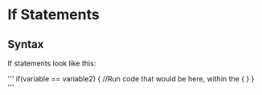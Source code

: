 # If Statements

## Syntax

If statements look like this:

'''
if(variable == variable2)
{
	//Run code that would be here, within the { }
}
'''
